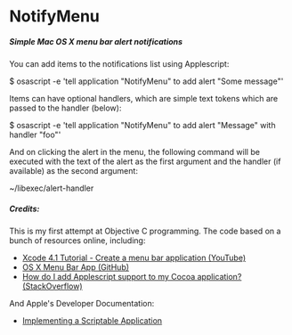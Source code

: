 NotifyMenu
==========

##### Simple Mac OS X menu bar alert notifications

You can add items to the notifications list using Applescript:

$ osascript -e 'tell application "NotifyMenu" to add alert "Some message"'

Items can have optional handlers, which are simple text tokens which are passed
to the handler (below):

$ osascript -e 'tell application "NotifyMenu" to add alert "Message" with handler "foo"'

And on clicking the alert in the menu, the following command will be
executed with the text of the alert as the first argument and the handler (if
available) as the second argument:

~/libexec/alert-handler

##### Credits:

This is my first attempt at Objective C programming.  The code based on a bunch
of resources online, including:

- [Xcode 4.1 Tutorial - Create a menu bar application (YouTube)](https://www.youtube.com/watch?v=HRPMFNDcfLY)
- [OS X Menu Bar App (GitHub)](https://github.com/chivalry/os-x-menu-bar-app)
- [How do I add Applescript support to my Cocoa application? (StackOverflow)](http://stackoverflow.com/a/10773994)

And Apple's Developer Documentation:

- [Implementing a Scriptable Application](https://developer.apple.com/library/mac/documentation/Cocoa/Conceptual/ScriptableCocoaApplications/SApps_implement/SAppsImplement.html)
